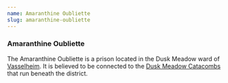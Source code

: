 ```yaml
---
name: Amaranthine Oubliette
slug: amaranthine-oubliette
---
```

### Amaranthine Oubliette
The Amaranthine Oubliette is a prison located in the Dusk Meadow ward of [Vasselheim](vasselheim). It is believed to be connected to the [Dusk Meadow Catacombs](dusk-meadow-catacombs) that run beneath the district. 
